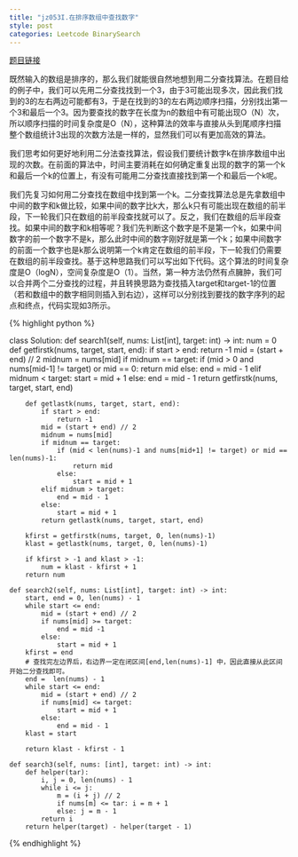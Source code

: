 ```yaml
---
title: "jz053I.在排序数组中查找数字"
style: post
categories: Leetcode BinarySearch
---
```


[题目链接](https://leetcode-cn.com/problems/zai-pai-xu-shu-zu-zhong-cha-zhao-shu-zi-lcof/)

既然输入的数组是排序的，那么我们就能很自然地想到用二分查找算法。在题目给的例子中，我们可以先用二分查找找到一个3，由于3可能出现多次，因此我们找到的3的左右两边可能都有3，于是在找到的3的左右两边顺序扫描，分别找出第一个3和最后一个3。因为要查找的数字在长度为n的数组中有可能出现O（N）次，所以顺序扫描的时间复杂度是O（N），这种算法的效率与直接从头到尾顺序扫描整个数组统计3出现的次数方法是一样的，显然我们可以有更加高效的算法。

我们思考如何更好地利用二分法查找算法，假设我们要统计数字k在排序数组中出现的次数。在前面的算法中，时间主要消耗在如何确定重复出现的数字的第一个k和最后一个k的位置上，有没有可能用二分查找直接找到第一个和最后一个k呢。

我们先复习如何用二分查找在数组中找到第一个k。二分查找算法总是先拿数组中中间的数字和k做比较，如果中间的数字比k大，那么k只有可能出现在数组的前半段，下一轮我们只在数组的前半段查找就可以了。反之，我们在数组的后半段查找。如果中间的数字和k相等呢？我们先判断这个数字是不是第一个k，如果中间数字的前一个数字不是k，那么此时中间的数字刚好就是第一个k；如果中间数字的前面一个数字也是k那么说明第一个k肯定在数组的前半段，下一轮我们仍需要在数组的前半段查找。基于这种思路我们可以写出如下代码。这个算法的时间复杂度是O（logN），空间复杂度是O（1）。当然，第一种方法仍然有点臃肿，我们可以合并两个二分查找的过程，并且转换思路为查找插入target和target-1的位置（若和数组中的数字相同则插入到右边），这样可以分别找到要找的数字序列的起点和终点，代码实现如3所示。

{% highlight python %}

class Solution:
    def search1(self, nums: List[int], target: int) -> int:
        num = 0
        def getfirstk(nums, target, start, end):
            if start > end:
                return -1
            mid = (start + end) // 2
            midnum = nums[mid]
            if midnum == target:
                if (mid > 0 and nums[mid-1] != target) or mid == 0:
                    return mid
                else:
                    end = mid - 1
            elif midnum < target:
                start = mid + 1
            else:
                end = mid - 1
            return getfirstk(nums, target, start, end)
                  
        def getlastk(nums, target, start, end):
            if start > end:
                return -1
            mid = (start + end) // 2
            midnum = nums[mid]
            if midnum == target:
                if (mid < len(nums)-1 and nums[mid+1] != target) or mid == len(nums)-1:
                    return mid
                else:
                    start = mid + 1
            elif midnum > target:
                end = mid - 1
            else:
                start = mid + 1
            return getlastk(nums, target, start, end)

        kfirst = getfirstk(nums, target, 0, len(nums)-1)
        klast = getlastk(nums, target, 0, len(nums)-1)

        if kfirst > -1 and klast > -1:
            num = klast - kfirst + 1
        return num

    def search2(self, nums: List[int], target: int) -> int:
        start, end = 0, len(nums) - 1
        while start <= end:
            mid = (start + end) // 2
            if nums[mid] >= target:
                end = mid -1
            else:
                start = mid + 1
        kfirst = end
        # 查找完左边界后，右边界一定在闭区间[end,len(nums)-1] 中，因此直接从此区间开始二分查找即可。
        end =  len(nums) - 1
        while start <= end:
            mid = (start + end) // 2
            if nums[mid] <= target:
                start = mid + 1
            else:
                end = mid - 1
        klast = start

        return klast - kfirst - 1

    def search3(self, nums: [int], target: int) -> int:
        def helper(tar):
            i, j = 0, len(nums) - 1
            while i <= j:
                m = (i + j) // 2
                if nums[m] <= tar: i = m + 1
                else: j = m - 1
            return i
        return helper(target) - helper(target - 1)


{% endhighlight %}

